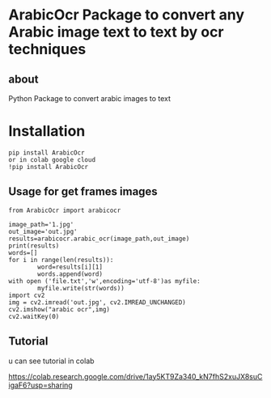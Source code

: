 # ArabicOcr Package to convert any Arabic image text to text by ocr techniques 
## about

Python Package to convert arabic images to text 

# Installation

```
pip install ArabicOcr
or in colab google cloud
!pip install ArabicOcr
```

## Usage for get frames images 

```
from ArabicOcr import arabicocr
```
```
image_path='1.jpg'
out_image='out.jpg'
results=arabicocr.arabic_ocr(image_path,out_image)
print(results)
words=[]
for i in range(len(results)):	
		word=results[i][1]
		words.append(word)
with open ('file.txt','w',encoding='utf-8')as myfile:
		myfile.write(str(words))
import cv2
img = cv2.imread('out.jpg', cv2.IMREAD_UNCHANGED)
cv2.imshow("arabic ocr",img)
cv2.waitKey(0)

```

## Tutorial 
u can see tutorial in colab 

https://colab.research.google.com/drive/1ay5KT9Za340_kN7fhS2xuJX8suCigaF6?usp=sharing



